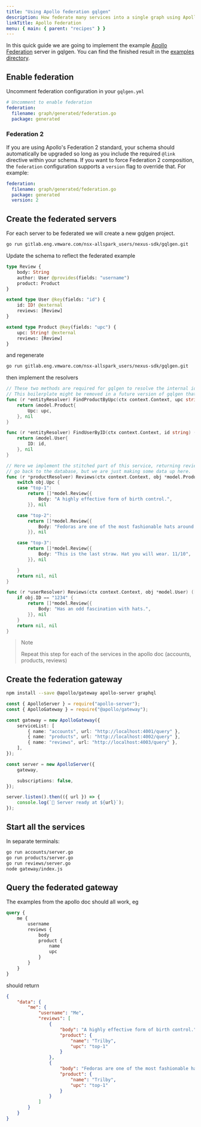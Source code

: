 ```yaml
---
title: "Using Apollo federation gqlgen"
description: How federate many services into a single graph using Apollo
linkTitle: Apollo Federation
menu: { main: { parent: "recipes" } }
---
```


In this quick guide we are going to implement the example [Apollo Federation](https://www.apollographql.com/docs/apollo-server/federation/introduction/)
server in gqlgen. You can find the finished result in the [examples directory](https://gitlab.eng.vmware.com/nsx-allspark_users/nexus-sdk/gqlgen.git/tree/master/_examples/federation).

## Enable federation

Uncomment federation configuration in your `gqlgen.yml`

```yml
# Uncomment to enable federation
federation:
  filename: graph/generated/federation.go
  package: generated
```

### Federation 2

If you are using Apollo's Federation 2 standard, your schema should automatically be upgraded so long as you include the required `@link` directive within your schema. If you want to force Federation 2 composition, the `federation` configuration supports a `version` flag to override that. For example:

```yml
federation:
  filename: graph/generated/federation.go
  package: generated
  version: 2
```

## Create the federated servers

For each server to be federated we will create a new gqlgen project.

```bash
go run gitlab.eng.vmware.com/nsx-allspark_users/nexus-sdk/gqlgen.git
```

Update the schema to reflect the federated example

```graphql
type Review {
	body: String
	author: User @provides(fields: "username")
	product: Product
}

extend type User @key(fields: "id") {
	id: ID! @external
	reviews: [Review]
}

extend type Product @key(fields: "upc") {
	upc: String! @external
	reviews: [Review]
}
```

and regenerate

```bash
go run gitlab.eng.vmware.com/nsx-allspark_users/nexus-sdk/gqlgen.git
```

then implement the resolvers

```go
// These two methods are required for gqlgen to resolve the internal id-only wrapper structs.
// This boilerplate might be removed in a future version of gqlgen that can no-op id only nodes.
func (r *entityResolver) FindProductByUpc(ctx context.Context, upc string) (*model.Product, error) {
	return &model.Product{
		Upc: upc,
	}, nil
}

func (r *entityResolver) FindUserByID(ctx context.Context, id string) (*model.User, error) {
	return &model.User{
		ID: id,
	}, nil
}

// Here we implement the stitched part of this service, returning reviews for a product. Of course normally you would
// go back to the database, but we are just making some data up here.
func (r *productResolver) Reviews(ctx context.Context, obj *model.Product) ([]*model.Review, error) {
	switch obj.Upc {
	case "top-1":
		return []*model.Review{{
			Body: "A highly effective form of birth control.",
		}}, nil

	case "top-2":
		return []*model.Review{{
			Body: "Fedoras are one of the most fashionable hats around and can look great with a variety of outfits.",
		}}, nil

	case "top-3":
		return []*model.Review{{
			Body: "This is the last straw. Hat you will wear. 11/10",
		}}, nil

	}
	return nil, nil
}

func (r *userResolver) Reviews(ctx context.Context, obj *model.User) ([]*model.Review, error) {
	if obj.ID == "1234" {
		return []*model.Review{{
			Body: "Has an odd fascination with hats.",
		}}, nil
	}
	return nil, nil
}
```

> Note
>
> Repeat this step for each of the services in the apollo doc (accounts, products, reviews)

## Create the federation gateway

```bash
npm install --save @apollo/gateway apollo-server graphql
```

```typescript
const { ApolloServer } = require("apollo-server");
const { ApolloGateway } = require("@apollo/gateway");

const gateway = new ApolloGateway({
	serviceList: [
		{ name: "accounts", url: "http://localhost:4001/query" },
		{ name: "products", url: "http://localhost:4002/query" },
		{ name: "reviews", url: "http://localhost:4003/query" },
	],
});

const server = new ApolloServer({
	gateway,

	subscriptions: false,
});

server.listen().then(({ url }) => {
	console.log(`🚀 Server ready at ${url}`);
});
```

## Start all the services

In separate terminals:

```bash
go run accounts/server.go
go run products/server.go
go run reviews/server.go
node gateway/index.js
```

## Query the federated gateway

The examples from the apollo doc should all work, eg

```graphql
query {
	me {
		username
		reviews {
			body
			product {
				name
				upc
			}
		}
	}
}
```

should return

```json
{
	"data": {
		"me": {
			"username": "Me",
			"reviews": [
				{
					"body": "A highly effective form of birth control.",
					"product": {
						"name": "Trilby",
						"upc": "top-1"
					}
				},
				{
					"body": "Fedoras are one of the most fashionable hats around and can look great with a variety of outfits.",
					"product": {
						"name": "Trilby",
						"upc": "top-1"
					}
				}
			]
		}
	}
}
```
